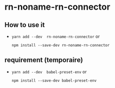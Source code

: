 # rn-noname-rn-connector
## How to use it

-   `yarn add --dev  rn-noname-rn-connector` or

    `npm install --save-dev rn-noname-rn-connector`

## requirement (temporaire)
-   `yarn add --dev  babel-preset-env` or

    `npm install --save-dev babel-preset-env`
